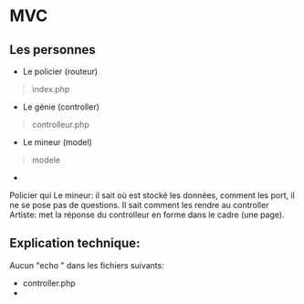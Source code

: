 # MVC 
## Les personnes
- Le policier (routeur)
>index.php
- Le génie (controller)
>controlleur.php
- Le mineur (model)
>modele
- 

Policier qui
Le mineur: il sait où est stocké les données, comment les port, il ne se pose pas de questions. Il sait comment les rendre au controller
Artiste: met la réponse du controlleur en forme dans le cadre (une page).


## Explication technique:
Aucun "echo " dans les fichiers suivants:
- controller.php
- 